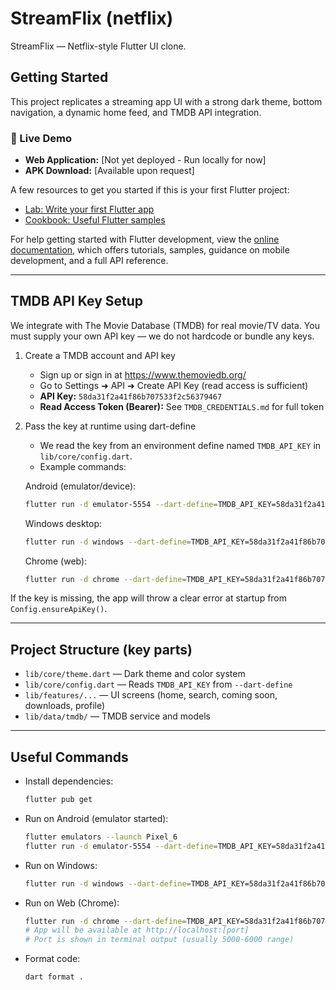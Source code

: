 # StreamFlix (netflix)

StreamFlix — Netflix-style Flutter UI clone.

## Getting Started

This project replicates a streaming app UI with a strong dark theme, bottom navigation, a dynamic home feed, and TMDB API integration.

### 🔗 Live Demo
- **Web Application:** [Not yet deployed - Run locally for now]
- **APK Download:** [Available upon request]

A few resources to get you started if this is your first Flutter project:

- [Lab: Write your first Flutter app](https://docs.flutter.dev/get-started/codelab)
- [Cookbook: Useful Flutter samples](https://docs.flutter.dev/cookbook)

For help getting started with Flutter development, view the
[online documentation](https://docs.flutter.dev/), which offers tutorials,
samples, guidance on mobile development, and a full API reference.

---

## TMDB API Key Setup

We integrate with The Movie Database (TMDB) for real movie/TV data. You must supply your own API key — we do not hardcode or bundle any keys.

1) Create a TMDB account and API key
   - Sign up or sign in at https://www.themoviedb.org/
   - Go to Settings ➜ API ➜ Create API Key (read access is sufficient)
   - **API Key:** `58da31f2a41f86b707533f2c56379467`
   - **Read Access Token (Bearer):** See `TMDB_CREDENTIALS.md` for full token

2) Pass the key at runtime using dart-define
   - We read the key from an environment define named `TMDB_API_KEY` in `lib/core/config.dart`.
   - Example commands:

   Android (emulator/device):
   ```bash
   flutter run -d emulator-5554 --dart-define=TMDB_API_KEY=58da31f2a41f86b707533f2c56379467
   ```

   Windows desktop:
   ```bash
   flutter run -d windows --dart-define=TMDB_API_KEY=58da31f2a41f86b707533f2c56379467
   ```

   Chrome (web):
   ```bash
   flutter run -d chrome --dart-define=TMDB_API_KEY=58da31f2a41f86b707533f2c56379467
   ```

If the key is missing, the app will throw a clear error at startup from `Config.ensureApiKey()`.

---

## Project Structure (key parts)

- `lib/core/theme.dart` — Dark theme and color system
- `lib/core/config.dart` — Reads `TMDB_API_KEY` from `--dart-define`
- `lib/features/...` — UI screens (home, search, coming soon, downloads, profile)
- `lib/data/tmdb/` — TMDB service and models

---

## Useful Commands

- Install dependencies:
  ```bash
  flutter pub get
  ```

- Run on Android (emulator started):
  ```bash
  flutter emulators --launch Pixel_6
  flutter run -d emulator-5554 --dart-define=TMDB_API_KEY=58da31f2a41f86b707533f2c56379467
  ```

- Run on Windows:
  ```bash
  flutter run -d windows --dart-define=TMDB_API_KEY=58da31f2a41f86b707533f2c56379467
  ```

- Run on Web (Chrome):
  ```bash
  flutter run -d chrome --dart-define=TMDB_API_KEY=58da31f2a41f86b707533f2c56379467
  # App will be available at http://localhost:[port]
  # Port is shown in terminal output (usually 5000-6000 range)
  ```

- Format code:
  ```bash
  dart format .
  
